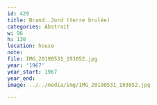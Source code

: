 ```yaml
---
id: 429
title: Brand..Jord (terre brulée)
categories: Abstrait
w: 96
h: 130
location: house
note:
file: IMG_20190531_193052.jpg
year: '1967'
year_start: 1967
year_end:
image: ../../media/img/IMG_20190531_193052.jpg

---
```

